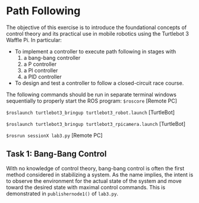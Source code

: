 # Path Following

The objective of this exercise is to introduce the foundational concepts of control theory and its practical use in mobile robotics using the Turtlebot 3 Waffle Pi. In particular:

* To implement a controller to execute path following in stages with
  1. a bang-bang controller
  2. a P controller 
  3. a PI controller 
  4. a PID controller
* To design and test a controller to follow a closed-circuit race course.

The following commands should be run in separate terminal windows sequentially to properly start the ROS program:
```$roscore``` [Remote PC]

```$roslaunch turtlebot3_bringup turtlebot3_robot.launch``` [TurtleBot]

```$roslaunch turtlebot3_bringup turtlebot3_rpicamera.launch``` [TurtleBot]

```$rosrun sessionX lab3.py``` [Remote PC]

## Task 1: Bang-Bang Control
With no knowledge of control theory, bang-bang control is often the first method considered in stabilizing a system.  As the name implies, the intent is to observe the environment for the  actual  state  of  the  system  and  move  toward  the  desired  state  with  maximal  control commands. This is demonstrated in `publishernode1()` of `lab3.py`.
